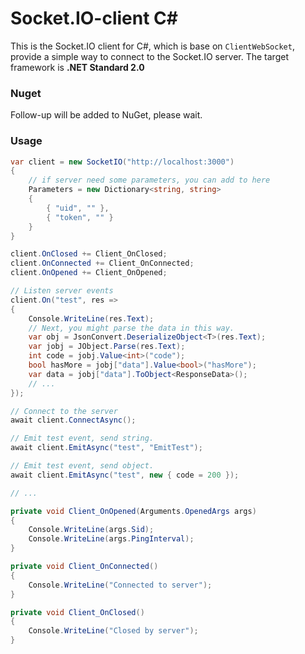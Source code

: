 # Socket.IO-client C#

This is the Socket.IO client for C#, which is base on `ClientWebSocket`, provide a simple way to connect to the Socket.IO server. The target framework is **.NET Standard 2.0**

### Nuget

Follow-up will be added to NuGet, please wait.

### Usage

```cs
var client = new SocketIO("http://localhost:3000")
{
    // if server need some parameters, you can add to here
    Parameters = new Dictionary<string, string>
    {
        { "uid", "" },
        { "token", "" }
    }
}

client.OnClosed += Client_OnClosed;
client.OnConnected += Client_OnConnected;
client.OnOpened += Client_OnOpened;

// Listen server events
client.On("test", res =>
{
    Console.WriteLine(res.Text);
    // Next, you might parse the data in this way.
    var obj = JsonConvert.DeserializeObject<T>(res.Text);
    var jobj = JObject.Parse(res.Text);
    int code = jobj.Value<int>("code");
    bool hasMore = jobj["data"].Value<bool>("hasMore");
    var data = jobj["data"].ToObject<ResponseData>();
    // ...
});

// Connect to the server
await client.ConnectAsync();

// Emit test event, send string.
await client.EmitAsync("test", "EmitTest");

// Emit test event, send object.
await client.EmitAsync("test", new { code = 200 });

// ...

private void Client_OnOpened(Arguments.OpenedArgs args)
{
    Console.WriteLine(args.Sid);
    Console.WriteLine(args.PingInterval);
}

private void Client_OnConnected()
{
    Console.WriteLine("Connected to server");
}

private void Client_OnClosed()
{
    Console.WriteLine("Closed by server");
}
```
